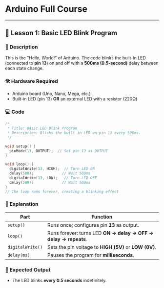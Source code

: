 # Arduino Full Course  

---  

## 📌 Lesson 1: Basic LED Blink Program  

### 🔧 **Description**  
This is the "Hello, World!" of Arduino. The code blinks the built-in LED (connected to **pin 13**) on and off with a **500ms (0.5-second)** delay between each state change.  

### 🛠 **Hardware Required**  
- Arduino board (Uno, Nano, Mega, etc.)  
- Built-in LED (pin 13) **OR** an external LED with a resistor (220Ω)  

### 💻 **Code**  
```cpp
/*  
 * Title: Basic LED Blink Program  
 * Description: Blinks the built-in LED on pin 13 every 500ms.  
 */  

void setup() {  
  pinMode(13, OUTPUT);  // Set pin 13 as OUTPUT  
}  

void loop() {  
  digitalWrite(13, HIGH);  // Turn LED ON  
  delay(500);             // Wait 500ms  
  digitalWrite(13, LOW);   // Turn LED OFF  
  delay(500);             // Wait 500ms  
}  
// The loop runs forever, creating a blinking effect  
```  

### 📝 **Explanation**  
| Part | Function |  
|------|----------|  
| `setup()` | Runs once; configures pin **13** as output. |  
| `loop()` | Runs forever: turns LED **ON → delay → OFF → delay → repeats**. |  
| `digitalWrite()` | Sets the pin voltage to **HIGH (5V)** or **LOW (0V)**. |  
| `delay(ms)` | Pauses the program for **milliseconds**. |  

### 🔄 **Expected Output**  
- The LED blinks **every 0.5 seconds** indefinitely.  


